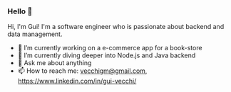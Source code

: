 ### Hello 👋

Hi, I'm Gui! I'm a software engineer who is passionate about backend and data management.

- 🔭 I’m currently working on a e-commerce app for a book-store
- 🌱 I’m currently diving deeper into Node.js and Java backend
- 💬 Ask me about anything
- 📫 How to reach me: vecchigm@gmail.com, https://www.linkedin.com/in/gui-vecchi/
